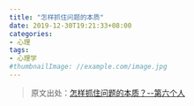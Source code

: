 ```yaml
---
title: "怎样抓住问题的本质"
date: 2019-12-30T19:21:33+08:00
categories:
- 心理
tags:
- 心理学
#thumbnailImage: //example.com/image.jpg
---
```


> 原文出处：[怎样抓住问题的本质？--第六个人](https://www.xinli001.com/info/100455239?source=pc-home)

